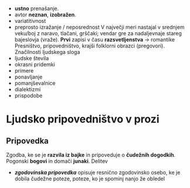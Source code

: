 - **ustno** prenašanje.
- avtor **neznan**, **izobražen**.
- variatitivnost
- preprosto izražanje / neposrednost
V največji meri nastajal v srednjem veku/boj z naravo, tlačani, grščaki; vendar gre za nadaljevnaje stareg bajeslovja (vraže).
**Prvi** zapisi v času **razsvetljenstva** → romantike
Presništvo, pripovedništvo, krajši folklorni obrazci (pregovori).
Značilnosti ljudskega sloga
- ljudske števila
- okrasni pridemki
- primere
- ponavljanje
- pomanjševalnice
- dialektizmi
- prispodobe
# Ljudsko pripovedništvo v prozi
## Pripovedka
Zgodba, ke se je **razvila iz bajke** in pripoveduje o **čudežnih dogodkih**.
Pogonski **bogovi** in domači **junaki**.
Delitev
- ***zgodovinska pripovedka*** opisuje resnično zgodovinsko osebo, ke je dobila čudežne poteze, poteze, ko je spominj nanjo že obledel 